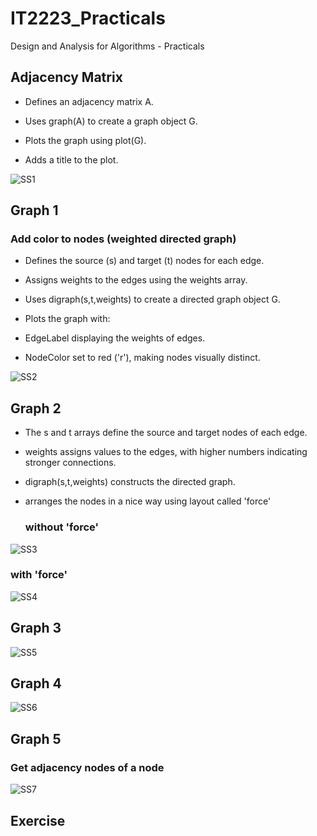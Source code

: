 
# IT2223_Practicals

Design and Analysis for Algorithms - Practicals

## Adjacency Matrix

- Defines an adjacency matrix A.
  
- Uses graph(A) to create a graph object G.
  
- Plots the graph using plot(G).
  
- Adds a title to the plot.

![SS1](https://github.com/user-attachments/assets/ed197c8e-9331-4ee0-a5a3-9fc111690e54)

## Graph 1

 ### Add color to nodes (weighted directed graph)
 
 
- Defines the source (s) and target (t) nodes for each edge.
  
- Assigns weights to the edges using the weights array.
  
- Uses digraph(s,t,weights) to create a directed graph object G.
  
- Plots the graph with:
  
- EdgeLabel displaying the weights of edges.
  
- NodeColor set to red ('r'), making nodes visually distinct.


![SS2](https://github.com/user-attachments/assets/f70b5705-2ad8-4fe9-8796-c7184c58d8b7)


## Graph 2

- The s and t arrays define the source and target nodes of each edge.
  
- weights assigns values to the edges, with higher numbers indicating stronger connections.
  
- digraph(s,t,weights) constructs the directed graph.

- arranges the nodes in a nice way using layout called 'force'

  ### without 'force'

![SS3](https://github.com/user-attachments/assets/f40ad4e3-0fc3-447f-9345-ddb0570ea550)


 ### with 'force'

 ![SS4](https://github.com/user-attachments/assets/7186bd4b-1132-40f6-9ef1-8c5adde8fcb4)



## Graph 3

![SS5](https://github.com/user-attachments/assets/4e52d7c3-08bc-41bd-9634-1fc699a31132)



## Graph 4

![SS6](https://github.com/user-attachments/assets/79760dcb-0a8a-41ed-b5fc-e0e47b97112a)


## Graph 5

### Get adjacency nodes of a node

![SS7](https://github.com/user-attachments/assets/8c874a57-9693-4db2-aba1-77528ba7a3c2)


## Exercise



